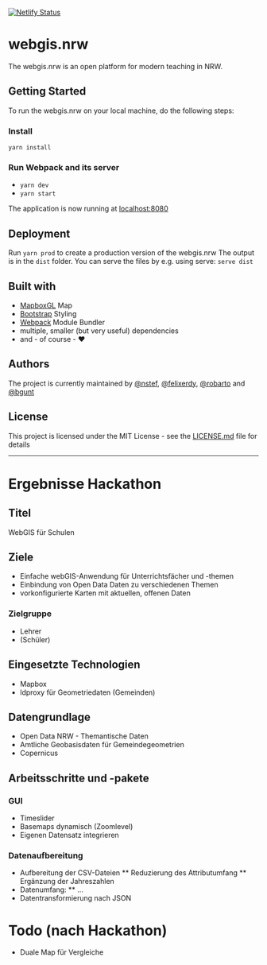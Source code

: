 
[![Netlify Status](https://api.netlify.com/api/v1/badges/97474a98-2495-45de-b1fd-9e27906baae9/deploy-status)](https://app.netlify.com/sites/webgisnrw/deploys)


# webgis.nrw
The webgis.nrw is an open platform for modern teaching in NRW.

## Getting Started
To run the webgis.nrw on your local machine, do the following steps:

### Install
`yarn install`

### Run Webpack and its server
- `yarn dev`
- `yarn start`

The application is now running at [localhost:8080](localhost:8080)

## Deployment
Run `yarn prod` to create a production version of the webgis.nrw
The output is in the `dist` folder. 
You can serve the files by e.g. using serve: `serve dist`

## Built with
- [MapboxGL](https://github.com/mapbox/mapbox-gl-js) Map
- [Bootstrap](https://getbootstrap.com/) Styling
- [Webpack](https://webpack.js.org/) Module Bundler
- multiple, smaller (but very useful) dependencies
- and - of course - ❤️

## Authors
The project is currently maintained by [@nstef](https://github.com/nsteffens), [@felixerdy](https://github.com/felixerdy), [@robarto](https://github.com/robarto) and [@bgunt](https://github.com/bgunt)

## License
This project is licensed under the MIT License - see the [LICENSE.md](LICENSE.md) file for details

----

# Ergebnisse Hackathon

## Titel
WebGIS für Schulen

## Ziele
* Einfache webGIS-Anwendung für Unterrichtsfächer und -themen
* Einbindung von Open Data Daten zu verschiedenen Themen
* vorkonfigurierte Karten mit aktuellen, offenen Daten

### Zielgruppe
* Lehrer
* (Schüler)

## Eingesetzte Technologien
* Mapbox
* ldproxy für Geometriedaten (Gemeinden)

## Datengrundlage
* Open Data NRW - Themantische Daten
* Amtliche Geobasisdaten für Gemeindegeometrien
* Copernicus

## Arbeitsschritte und -pakete

### GUI
* Timeslider
* Basemaps dynamisch (Zoomlevel)
* Eigenen Datensatz integrieren

### Datenaufbereitung
* Aufbereitung der CSV-Dateien
** Reduzierung des Attributumfang
** Ergänzung der Jahreszahlen
* Datenumfang:
** ...
* Datentransformierung nach JSON

# Todo (nach Hackathon)

* Duale Map für Vergleiche

